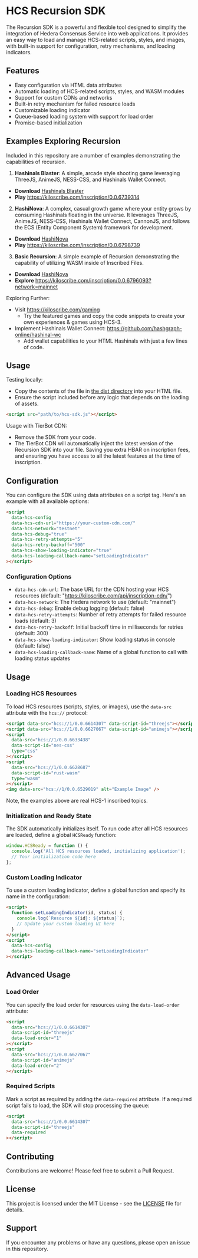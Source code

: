 # HCS Recursion SDK

The Recursion SDK is a powerful and flexible tool designed to simplify the integration of Hedera Consensus Service into web applications. It provides an easy way to load and manage HCS-related scripts, styles, and images, with built-in support for configuration, retry mechanisms, and loading indicators.

## Features

- Easy configuration via HTML data attributes
- Automatic loading of HCS-related scripts, styles, and WASM modules
- Support for custom CDNs and networks
- Built-in retry mechanism for failed resource loads
- Customizable loading indicator
- Queue-based loading system with support for load order
- Promise-based initialization

## Examples Exploring Recursion

Included in this repository are a number of examples demonstrating the capabilities of recursion.

1. **Hashinals Blaster**: A simple, arcade style shooting game leveraging ThreeJS, AnimeJS, NESS-CSS, and Hashinals Wallet Connect.
  - **Download** [Hashinals Blaster](./examples//hashinal-blaster.html)
  - **Play** https://kiloscribe.com/inscription/0.0.6739314

2. **HashiNova**: A complex, casual growth game where your entity grows by consuming Hashinals floating in the universe. It leverages ThreeJS, AnimeJS, NESS-CSS, Hashinals Wallet Connect, CannonJS, and follows the ECS (Entity Component System) framework for development.
- **Download** [HashiNova](./examples/hashinova.html)
- **Play** https://kiloscribe.com/inscription/0.0.6798739

3. **Basic Recursion**: A simple example of Recursion demonstrating the capability of utilizing WASM inside of Inscribed Files.
- **Download** [HashiNova](./examples/basic-recursion.html)
- **Explore** https://kiloscribe.com/inscription/0.0.6796093?network=mainnet

Exploring Further:
- Visit https://kiloscribe.com/gaming
  - Try the featured games and copy the code snippets to create your own experiences & games using HCS-3.
- Implement Hashinals Wallet Connect:  https://github.com/hashgraph-online/hashinal-wc
  - Add wallet capabilities to your HTML Hashinals with just a few lines of code.


## Usage

Testing locally:

- Copy the contents of the file in [the dist directory](./dist/hcs-recursion-sdk.js) into your HTML file.
- Ensure the script included before any logic that depends on the loading of assets.

```html
<script src="path/to/hcs-sdk.js"></script>
```

Usage with TierBot CDN:
- Remove the SDK from your code.
- The TierBot CDN will automatically inject the latest version of the Recursion SDK into your file. Saving you extra HBAR on inscription fees, and ensuring you have access to all the latest features at the time of inscription.

## Configuration

You can configure the SDK using data attributes on a script tag. Here's an example with all available options:

```html
<script
  data-hcs-config
  data-hcs-cdn-url="https://your-custom-cdn.com/"
  data-hcs-network="testnet"
  data-hcs-debug="true"
  data-hcs-retry-attempts="5"
  data-hcs-retry-backoff="500"
  data-hcs-show-loading-indicator="true"
  data-hcs-loading-callback-name="setLoadingIndicator"
></script>
```

### Configuration Options

- `data-hcs-cdn-url`: The base URL for the CDN hosting your HCS resources (default: "https://kiloscribe.com/api/inscription-cdn/")
- `data-hcs-network`: The Hedera network to use (default: "mainnet")
- `data-hcs-debug`: Enable debug logging (default: false)
- `data-hcs-retry-attempts`: Number of retry attempts for failed resource loads (default: 3)
- `data-hcs-retry-backoff`: Initial backoff time in milliseconds for retries (default: 300)
- `data-hcs-show-loading-indicator`: Show loading status in console (default: false)
- `data-hcs-loading-callback-name`: Name of a global function to call with loading status updates

## Usage

### Loading HCS Resources

To load HCS resources (scripts, styles, or images), use the `data-src` attribute with the `hcs://` protocol:

```html
<script data-src="hcs://1/0.0.6614307" data-script-id="threejs"></script>
<script data-src="hcs://1/0.0.6627067" data-script-id="animejs"></script>
<script
  data-src="hcs://1/0.0.6633438"
  data-script-id="nes-css"
  type="css"
></script>
<script
  data-src="hcs://1/0.0.6628687"
  data-script-id="rust-wasm"
  type="wasm"
></script>
<img data-src="hcs://1/0.0.6529019" alt="Example Image" />
```

Note, the examples above are real HCS-1 inscribed topics.

### Initialization and Ready State

The SDK automatically initializes itself. To run code after all HCS resources are loaded, define a global `HCSReady` function:

```javascript
window.HCSReady = function () {
  console.log('All HCS resources loaded, initializing application');
  // Your initialization code here
};
```

### Custom Loading Indicator

To use a custom loading indicator, define a global function and specify its name in the configuration:

```html
<script>
  function setLoadingIndicator(id, status) {
    console.log(`Resource ${id}: ${status}`);
    // Update your custom loading UI here
  }
</script>
<script
  data-hcs-config
  data-hcs-loading-callback-name="setLoadingIndicator"
></script>
```

## Advanced Usage

### Load Order

You can specify the load order for resources using the `data-load-order` attribute:

```html
<script
  data-src="hcs://1/0.0.6614307"
  data-script-id="threejs"
  data-load-order="1"
></script>
<script
  data-src="hcs://1/0.0.6627067"
  data-script-id="animejs"
  data-load-order="2"
></script>
```

### Required Scripts

Mark a script as required by adding the `data-required` attribute. If a required script fails to load, the SDK will stop processing the queue:

```html
<script
  data-src="hcs://1/0.0.6614307"
  data-script-id="threejs"
  data-required
></script>
```

## Contributing

Contributions are welcome! Please feel free to submit a Pull Request.

## License

This project is licensed under the MIT License - see the [LICENSE](LICENSE) file for details.

## Support

If you encounter any problems or have any questions, please open an issue in this repository.
